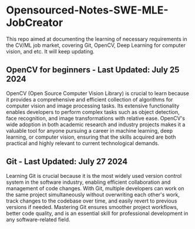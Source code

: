 # Opensourced-Notes-SWE-MLE-JobCreator
This repo aimed at documenting the learning of necessary requirements in the CV/ML job market, covering Git, OpenCV, Deep Learning for computer vision, and etc. It will keep updating.


## OpenCV for beginners - Last Updated: July 25 2024
OpenCV (Open Source Computer Vision Library) is crucial to learn because it provides a comprehensive and efficient collection of algorithms for computer vision and image processing tasks. Its extensive functionality enables developers to perform complex tasks such as object detection, face recognition, and image transformations with relative ease. OpenCV's wide adoption in both academic research and industry projects makes it a valuable tool for anyone pursuing a career in machine learning, deep learning, or computer vision, ensuring that the skills acquired are both practical and highly relevant to current technological demands.
## Git - Last Updated: July 27 2024
Learning Git is crucial because it is the most widely used version control system in the software industry, enabling efficient collaboration and management of code changes. With Git, multiple developers can work on the same project simultaneously without overwriting each other's work, track changes to the codebase over time, and easily revert to previous versions if needed. Mastering Git ensures smoother project workflows, better code quality, and is an essential skill for professional development in any software-related field.
